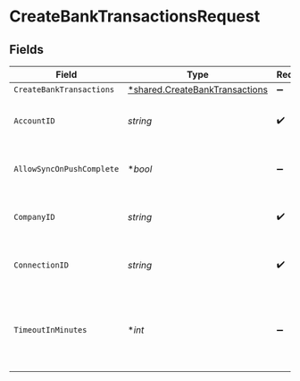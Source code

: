 # CreateBankTransactionsRequest


## Fields

| Field                                                                           | Type                                                                            | Required                                                                        | Description                                                                     | Example                                                                         |
| ------------------------------------------------------------------------------- | ------------------------------------------------------------------------------- | ------------------------------------------------------------------------------- | ------------------------------------------------------------------------------- | ------------------------------------------------------------------------------- |
| `CreateBankTransactions`                                                        | [*shared.CreateBankTransactions](../../models/shared/createbanktransactions.md) | :heavy_minus_sign:                                                              | N/A                                                                             |                                                                                 |
| `AccountID`                                                                     | *string*                                                                        | :heavy_check_mark:                                                              | Unique identifier for an account.                                               | 13d946f0-c5d5-42bc-b092-97ece17923ab                                            |
| `AllowSyncOnPushComplete`                                                       | **bool*                                                                         | :heavy_minus_sign:                                                              | Allow a sync upon push completion.                                              |                                                                                 |
| `CompanyID`                                                                     | *string*                                                                        | :heavy_check_mark:                                                              | Unique identifier for a company.                                                | 8a210b68-6988-11ed-a1eb-0242ac120002                                            |
| `ConnectionID`                                                                  | *string*                                                                        | :heavy_check_mark:                                                              | Unique identifier for a connection.                                             | 2e9d2c44-f675-40ba-8049-353bfcb5e171                                            |
| `TimeoutInMinutes`                                                              | **int*                                                                          | :heavy_minus_sign:                                                              | Time limit for the push operation to complete before it is timed out.           |                                                                                 |